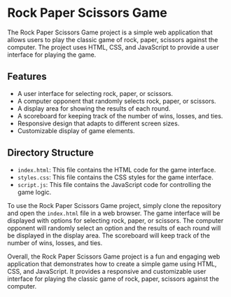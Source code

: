Rock Paper Scissors Game
=======================

The Rock Paper Scissors Game project is a simple web application that allows users to play the classic game of rock, paper, scissors against the computer. The project uses HTML, CSS, and JavaScript to provide a user interface for playing the game.

Features
--------

* A user interface for selecting rock, paper, or scissors.
* A computer opponent that randomly selects rock, paper, or scissors.
* A display area for showing the results of each round.
* A scoreboard for keeping track of the number of wins, losses, and ties.
* Responsive design that adapts to different screen sizes.
* Customizable display of game elements.

Directory Structure
-------------------

* `index.html`: This file contains the HTML code for the game interface.
* `styles.css`: This file contains the CSS styles for the game interface.
* `script.js`: This file contains the JavaScript code for controlling the game logic.

To use the Rock Paper Scissors Game project, simply clone the repository and open the `index.html` file in a web browser. The game interface will be displayed with options for selecting rock, paper, or scissors. The computer opponent will randomly select an option and the results of each round will be displayed in the display area. The scoreboard will keep track of the number of wins, losses, and ties.

Overall, the Rock Paper Scissors Game project is a fun and engaging web application that demonstrates how to create a simple game using HTML, CSS, and JavaScript. It provides a responsive and customizable user interface for playing the classic game of rock, paper, scissors against the computer.
